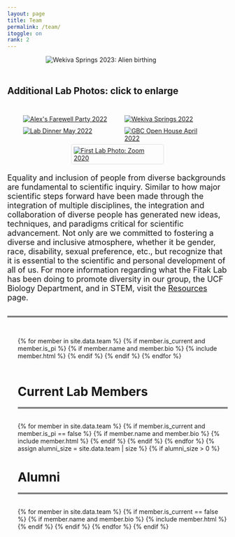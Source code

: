 ```yaml
---
layout: page
title: Team
permalink: /team/
itoggle: on
rank: 2
---
```


<div style="margin-bottom: 50px; max-width: 65%; margin-left: auto; margin-right: auto;">
    <img src="{{ 'team/Wekiva2023-2.jpg' | prepend: site.images_dir | prepend: site.baseurl }}" alt="Wekiva Springs 2023: Alien birthing" />
</div>

<style>
img:hover {
  box-shadow: 0 0 4px 2px rgba(0, 140, 186, 0.5);
}
</style>

<h2>Additional Lab Photos: click to enlarge</h2>
<div style="display: flex; flex-wrap: wrap; padding: 20px; margin-left: auto; margin-right: auto">
    <div style="padding: 5px; width: 200px; margin-left: auto; margin-right: auto; border-radius: 4px">
      <a target="_blank" href="{{ 'team/Alex-party-2022-7.jpg' | prepend: site.images_dir | prepend: site.baseurl }}">
        <img src="{{ 'team/Alex-party-2022-7.jpg' | prepend: site.images_dir | prepend: site.baseurl }}" alt="Alex's Farewell Party 2022" /></a>
    </div>
    <div style="padding: 5px; width: 200px; margin-left: auto; margin-right: auto; border-radius: 4px">
      <a target="_blank" href="{{ 'team/Lab-Wekiva-crop-July2022' | prepend: site.images_dir | prepend: site.baseurl }}">
        <img src="{{ 'team/Lab-Wekiva-crop-July2022.jpg' | prepend: site.images_dir | prepend: site.baseurl }}" alt="Wekiva Springs 2022" /></a>
    </div>
    <div style="padding: 5px; width: 200px; margin-left: auto; margin-right: auto; border-radius: 4px">
      <a target="_blank" href="{{ 'team/lab-dinner2_May22.jpg' | prepend: site.images_dir | prepend: site.baseurl }}">
        <img src="{{ 'team/lab-dinner2_May22.jpg' | prepend: site.images_dir | prepend: site.baseurl }}" alt="Lab Dinner May 2022" /></a>
    </div>
    <div style="padding: 5px; width: 200px; margin-left: auto; margin-right: auto; border-radius: 4px">
      <a target="_blank" href="{{ 'team/FIGL_4-14-22_4.jpeg.jpg' | prepend: site.images_dir | prepend: site.baseurl }}">
        <img src="{{ 'team/FIGL_4-14-22_4.jpeg' | prepend: site.images_dir | prepend: site.baseurl }}" alt="GBC Open House April 2022" /></a>
    </div>
    <div style="padding: 5px; width: 200px; margin-left: auto; margin-right: auto; border: 1px solid #ddd; border-radius: 4px">
      <a target="_blank" href="{{ 'team/lab.jpg' | prepend: site.images_dir | prepend: site.baseurl }}">
        <img src="{{ 'team/lab.jpg' | prepend: site.images_dir | prepend: site.baseurl }}" alt="First Lab Photo: Zoom 2020" /></a>
    </div>
</div>

<!--
<div style="display: flex; flex-wrap: wrap; padding: 20px; margin-left: auto; margin-right: auto;">
    <div style="padding: 20px; max-width: 33%; margin-left: auto; margin-right: auto;">
        <img src="{{ 'team/lab.jpg' | prepend: site.images_dir | prepend: site.baseurl }}" />
        </div>
    <div style="padding: 20px; max-width: 33%; margin-left: auto; margin-right: auto;">
        <img src="{{ 'team/Lab-Wekiva-crop-July2022.jpg' | prepend: site.images_dir | prepend: site.baseurl }}" />
    </div>
      
    <div style="padding: 20px; max-width: 33%; margin-left: auto; margin-right: auto;">
        <img src="{{ 'team/lab-dinner2_May22.jpg' | prepend: site.images_dir | prepend: site.baseurl }}" />
    </div>
    <div style="padding: 20px; max-width: 33%; margin-left: auto; margin-right: auto;">
        <img src="{{ 'team/FIGL_4-14-22_4.jpeg' | prepend: site.images_dir | prepend: site.baseurl }}" />
    </div>
</div>
//-->

<div>
<font size="4">Equality and inclusion of people from diverse backgrounds are fundamental to scientific inquiry.  Similar to how major scientific steps forward have been made through the integration of multiple disciplines, the integration and collaboration of diverse people has generated new ideas, techniques, and paradigms critical for scientific advancement. Not only are we committed to fostering a diverse and inclusive atmosphere, whether it be gender, race, disability, sexual preference, etc., but recognize that it is essential to the scientific and personal development of all of us. For more information regarding what the Fitak Lab has been doing to promote diversity in our group, the UCF Biology Department, and in STEM, visit the <a href="http://fitaklab.com/resources/">Resources</a> page.</font>
</div>
<br>
<hr style="height:4px;border-width:0;color:gray;background-color:gray">
<br>
<div class="lab-wrapper">
    <ul class="lab-list">
    <!-- Current PI -->
    {% for member in site.data.team %}
        {% if member.is_current and member.is_pi %}
            {% if member.name and member.bio %}
                {% include member.html %}
            {% endif %}
        {% endif %}
    {% endfor %}
    <!-- Current Members -->
    <br><br><h1 class="post-title">Current Lab Members</h1><hr style="height:4px;border-width:0;color:gray;background-color:gray"><br>
    {% for member in site.data.team %}
        {% if member.is_current and member.is_pi == false %}
            {% if member.name and member.bio %}
                {% include member.html %}
            {% endif %}
        {% endif %}
    {% endfor %}
    <!-- Non-current (alumni) -->
    {% assign alumni_size = site.data.team | size %}
    {% if alumni_size > 0 %}
        <br><h1 class="post-title">Alumni</h1><hr style="height:4px;border-width:0;color:gray;background-color:gray"><br>
        {% for member in site.data.team %}
            {% if member.is_current == false %}
                {% if member.name and member.bio %}
                    {% include member.html %}
                {% endif %}
            {% endif %}
        {% endfor %}
    {% endif %}
    </ul>
</div>
